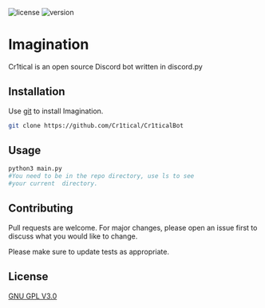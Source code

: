 ![license](https://img.shields.io/badge/license-GNU%20GPL%203.0-blue?style=for-the-badge)
![version](https://img.shields.io/github/package-json/v/SHDWCr1tical/CriticalBot)


# Imagination

Cr1tical is an open source Discord bot written in discord.py

## Installation

Use [git](https://git-scm.com/docs/git-clone) to install Imagination.

```bash
git clone https://github.com/Cr1tical/Cr1ticalBot
```

## Usage

```python
python3 main.py
#You need to be in the repo directory, use ls to see
#your current  directory.
```

## Contributing
Pull requests are welcome. For major changes, please open an issue first to discuss what you would like to change.

Please make sure to update tests as appropriate.

## License
[GNU GPL V3.0](https://choosealicense.com/licenses/gpl-3.0/)

